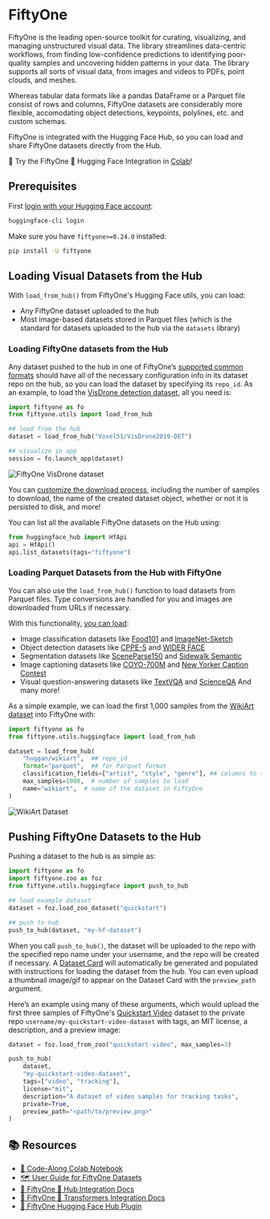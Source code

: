 # FiftyOne

FiftyOne is the leading open-source toolkit for curating, visualizing, and
managing unstructured visual data. The library streamlines data-centric
workflows, from finding low-confidence predictions to identifying poor-quality
samples and uncovering hidden patterns in your data. The library supports all
sorts of visual data, from images and videos to PDFs, point clouds, and meshes.

Whereas tabular data formats like a pandas DataFrame or a Parquet file consist
of rows and columns, FiftyOne datasets are considerably more flexible,
accomodating object detections, keypoints, polylines, etc. and custom schemas.

FiftyOne is integrated with the Hugging Face Hub, so you can load and share
FiftyOne datasets directly from the Hub.

🚀 Try the FiftyOne 🤝 Hugging Face Integration in [Colab](https://colab.research.google.com/drive/1l0kzfbJ2wtUw1EGS1tq1PJYoWenMlihp?usp=sharing)!

## Prerequisites

First [login with your Hugging Face account](../huggingface_hub/quick-start#login):

```bash
huggingface-cli login
```

Make sure you have `fiftyone>=0.24.0` installed:

```bash
pip install -U fiftyone
```

## Loading Visual Datasets from the Hub

With `load_from_hub()` from FiftyOne's Hugging Face utils, you can load:

- Any FiftyOne dataset uploaded to the hub
- Most image-based datasets stored in Parquet files (which is the standard for datasets uploaded to the hub via the `datasets` library)

### Loading FiftyOne datasets from the Hub

Any dataset pushed to the hub in one of FiftyOne’s [supported common formats](https://docs.voxel51.com/user_guide/dataset_creation/datasets.html#supported-import-formats)
should have all of the necessary configuration info in its dataset repo on the
hub, so you can load the dataset by specifying its `repo_id`. As an example, to
load the [VisDrone detection dataset](https://huggingface.co/datasets/Voxel51/VisDrone2019-DET),
all you need is:

```python
import fiftyone as fo
from fiftyone.utils import load_from_hub

## load from the hub
dataset = load_from_hub("Voxel51/VisDrone2019-DET")

## visualize in app
session = fo.launch_app(dataset)
```

![FiftyOne VisDrone dataset](https://cdn-uploads.huggingface.co/production/uploads/63127e2495407887cb79c5ea/0eKxe_GSsBjt8wMjT9qaI.jpeg)

You can [customize the download process](https://docs.voxel51.com/integrations/huggingface.html#configuring-the-download-process), including the number of samples to
download, the name of the created dataset object, whether or not it is persisted
to disk, and more!

You can list all the available FiftyOne datasets on the Hub using:

```python
from huggingface_hub import HfApi
api = HfApi()
api.list_datasets(tags="fiftyone")
```

### Loading Parquet Datasets from the Hub with FiftyOne

You can also use the `load_from_hub()` function to load datasets from Parquet
files. Type conversions are handled for you and images are downloaded from URLs
if necessary.

With this functionality, [you can load](https://docs.voxel51.com/integrations/huggingface.html#basic-examples):

- Image classification datasets like [Food101](https://huggingface.co/datasets/food101) and [ImageNet-Sketch](https://huggingface.co/datasets/imagenet_sketch)
- Object detection datasets like [CPPE-5](https://huggingface.co/datasets/cppe-5) and [WIDER FACE](https://huggingface.co/datasets/wider_face)
- Segmentation datasets like [SceneParse150](https://huggingface.co/datasets/scene_parse_150) and [Sidewalk Semantic](https://huggingface.co/datasets/segments/sidewalk-semantic)
- Image captioning datasets like [COYO-700M](https://huggingface.co/datasets/kakaobrain/coyo-700m) and [New Yorker Caption Contest](https://huggingface.co/datasets/jmhessel/newyorker_caption_contest)
- Visual question-answering datasets like [TextVQA](https://huggingface.co/datasets/textvqa) and [ScienceQA](https://huggingface.co/datasets/derek-thomas/ScienceQA)
  And many more!

As a simple example, we can load the first 1,000 samples from the
[WikiArt dataset](https://huggingface.co/datasets/huggan/wikiart) into FiftyOne with:

```python
import fiftyone as fo
from fiftyone.utils.huggingface import load_from_hub

dataset = load_from_hub(
    "huggan/wikiart",  ## repo_id
    format="parquet",  ## for Parquet format
    classification_fields=["artist", "style", "genre"], ## columns to treat as classification labels
    max_samples=1000,  # number of samples to load
    name="wikiart",  # name of the dataset in FiftyOne
)
```

![WikiArt Dataset](https://cdn-uploads.huggingface.co/production/uploads/63127e2495407887cb79c5ea/PCqCvTlNTG5SLtcK5fwuQ.jpeg)

## Pushing FiftyOne Datasets to the Hub

Pushing a dataset to the hub is as simple as:

```python
import fiftyone as fo
import fiftyone.zoo as foz
from fiftyone.utils.huggingface import push_to_hub

## load example dataset
dataset = foz.load_zoo_dataset("quickstart")

## push to hub
push_to_hub(dataset, "my-hf-dataset")
```

When you call `push_to_hub()`, the dataset will be uploaded to the repo
with the specified repo name under your username, and the repo will be created
if necessary. A [Dataset Card](./datasets-cards) will automatically be generated and populated with instructions for loading the dataset from the hub. You can even upload a thumbnail image/gif to appear on the Dataset Card with the `preview_path` argument.

Here’s an example using many of these arguments, which would upload the first three samples of FiftyOne's [Quickstart Video](https://docs.voxel51.com/user_guide/dataset_zoo/datasets.html#quickstart-video) dataset to the private repo `username/my-quickstart-video-dataset` with tags, an MIT license, a description, and a preview image:

```python
dataset = foz.load_from_zoo("quickstart-video", max_samples=3)

push_to_hub(
    dataset,
    "my-quickstart-video-dataset",
    tags=["video", "tracking"],
    license="mit",
    description="A dataset of video samples for tracking tasks",
    private=True,
    preview_path="<path/to/preview.png>"
)
```

## 📚 Resources

- [🚀 Code-Along Colab Notebook](https://colab.research.google.com/drive/1l0kzfbJ2wtUw1EGS1tq1PJYoWenMlihp?usp=sharing)
- [🗺️ User Guide for FiftyOne Datasets](https://docs.voxel51.com/user_guide/using_datasets.html#)
- [🤗 FiftyOne 🤝 Hub Integration Docs](https://docs.voxel51.com/integrations/huggingface.html#huggingface-hub)
- [🤗 FiftyOne 🤝 Transformers Integration Docs](https://docs.voxel51.com/integrations/huggingface.html#transformers-library)
- [🧩 FiftyOne Hugging Face Hub Plugin](https://github.com/voxel51/fiftyone-huggingface-plugins)
